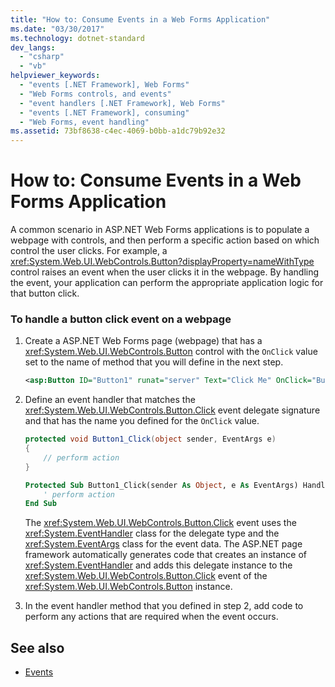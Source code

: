 ```yaml
---
title: "How to: Consume Events in a Web Forms Application"
ms.date: "03/30/2017"
ms.technology: dotnet-standard
dev_langs: 
  - "csharp"
  - "vb"
helpviewer_keywords: 
  - "events [.NET Framework], Web Forms"
  - "Web Forms controls, and events"
  - "event handlers [.NET Framework], Web Forms"
  - "events [.NET Framework], consuming"
  - "Web Forms, event handling"
ms.assetid: 73bf8638-c4ec-4069-b0bb-a1dc79b92e32
---
```

# How to: Consume Events in a Web Forms Application
A common scenario in ASP.NET Web Forms applications is to populate a webpage with controls, and then perform a specific action based on which control the user clicks. For example, a <xref:System.Web.UI.WebControls.Button?displayProperty=nameWithType> control raises an event when the user clicks it in the webpage. By handling the event, your application can perform the appropriate application logic for that button click.  
  
### To handle a button click event on a webpage  
  
1. Create a ASP.NET Web Forms page (webpage) that has a <xref:System.Web.UI.WebControls.Button> control with the `OnClick` value set to the name of method that you will define in the next step.  
  
    ```xml  
    <asp:Button ID="Button1" runat="server" Text="Click Me" OnClick="Button1_Click" />  
    ```  
  
2. Define an event handler that matches the <xref:System.Web.UI.WebControls.Button.Click> event delegate signature and that has the name you defined for the `OnClick` value.  
  
    ```csharp  
    protected void Button1_Click(object sender, EventArgs e)  
    {  
        // perform action  
    }  
    ```  
  
    ```vb  
    Protected Sub Button1_Click(sender As Object, e As EventArgs) Handles Button1.Click  
        ' perform action  
    End Sub  
    ```  
  
     The <xref:System.Web.UI.WebControls.Button.Click> event uses the <xref:System.EventHandler> class for the delegate type and the <xref:System.EventArgs> class for the event data. The ASP.NET page framework automatically generates code that creates an instance of <xref:System.EventHandler> and adds this delegate instance to the <xref:System.Web.UI.WebControls.Button.Click> event of the <xref:System.Web.UI.WebControls.Button> instance.  
  
3. In the event handler method that you defined in step 2, add code to perform any actions that are required when the event occurs.  
  
## See also

- [Events](../../../docs/standard/events/index.md)
